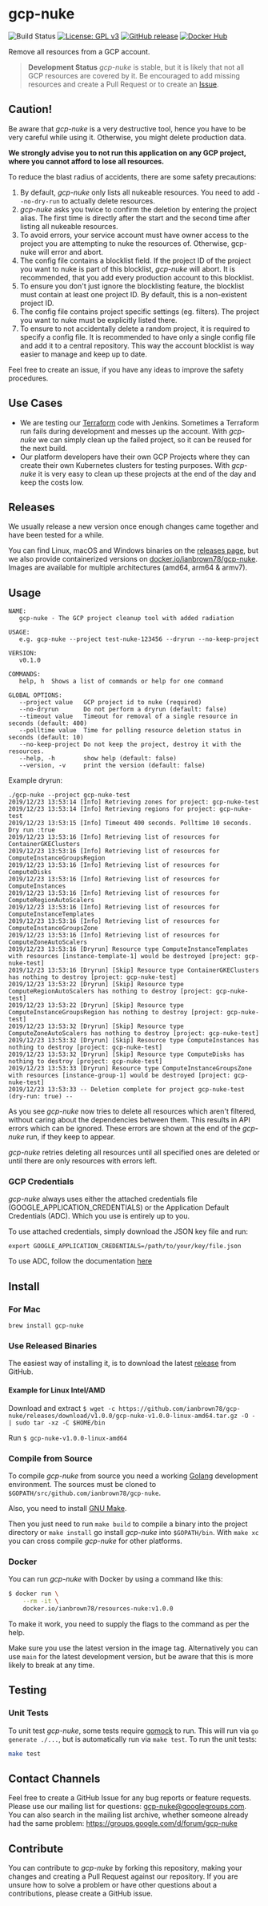 # gcp-nuke

![Build Status](https://github.com/ianbrown78/gcp-nuke/workflows/ci.yaml/badge.svg?branch=master)
[![License: GPL v3](https://img.shields.io/badge/License-GPLv3-blue.svg)](https://github.com/ianbrown78/gcp-nuke/blob/master/LICENSE)
[![GitHub release](https://img.shields.io/github/release/ianbrown78/gcp-nuke.svg)](https://github.com/ianbrown78/gcp-nuke/releases)
[![Docker Hub](https://img.shields.io/docker/pulls/ianbrown78/gcp-nuke)](https://hub.docker.com/repository/docker/ianbrown78/gcp-nuke)

Remove all resources from a GCP account.

> **Development Status** *gcp-nuke* is stable, but it is likely that not all GCP
resources are covered by it. Be encouraged to add missing resources and create
a Pull Request or to create an [Issue](https://github.com/ianbrown78/gcp-nuke/issues/new).

## Caution!

Be aware that *gcp-nuke* is a very destructive tool, hence you have to be very
careful while using it. Otherwise, you might delete production data.

**We strongly advise you to not run this application on any GCP project, where
you cannot afford to lose all resources.**

To reduce the blast radius of accidents, there are some safety precautions:

1. By default, *gcp-nuke* only lists all nukeable resources. You need to add
   `--no-dry-run` to actually delete resources.
2. *gcp-nuke* asks you twice to confirm the deletion by entering the project
   alias. The first time is directly after the start and the second time after
   listing all nukeable resources.
3. To avoid errors, your service account must have owner access to the project
   you are attempting to nuke the resources of. Otherwise, gcp-nuke will error
   and abort.
5. The config file contains a blocklist field. If the project ID of the project
   you want to nuke is part of this blocklist, *gcp-nuke* will abort. It is
   recommended, that you add every production account to this blocklist.
6. To ensure you don't just ignore the blocklisting feature, the blocklist must
   contain at least one project ID. By default, this is a non-existent project ID.
7. The config file contains project specific settings (eg. filters). The
   project you want to nuke must be explicitly listed there.
8. To ensure to not accidentally delete a random project, it is required to
   specify a config file. It is recommended to have only a single config file
   and add it to a central repository. This way the account blocklist is way
   easier to manage and keep up to date.

Feel free to create an issue, if you have any ideas to improve the safety
procedures.


## Use Cases

* We are testing our [Terraform](https://www.terraform.io/) code with Jenkins.
  Sometimes a Terraform run fails during development and messes up the account.
  With *gcp-nuke* we can simply clean up the failed project, so it can be reused
  for the next build.
* Our platform developers have their own GCP Projects where they can create
  their own Kubernetes clusters for testing purposes. With *gcp-nuke* it is
  very easy to clean up these projects at the end of the day and keep the costs
  low.

## Releases

We usually release a new version once enough changes came together and have
been tested for a while.

You can find Linux, macOS and Windows binaries on the
[releases page](https://github.com/ianbrown78/gcp-nuke/releases), but we also
provide containerized versions on [docker.io/ianbrown78/gcp-nuke](https://hub.docker.com/r/ianbrown78/gcp-nuke).  
Images are available for multiple architectures (amd64, arm64 & armv7).


## Usage

```
NAME:
   gcp-nuke - The GCP project cleanup tool with added radiation

USAGE:
   e.g. gcp-nuke --project test-nuke-123456 --dryrun --no-keep-project

VERSION:
   v0.1.0

COMMANDS:
   help, h  Shows a list of commands or help for one command

GLOBAL OPTIONS:
   --project value   GCP project id to nuke (required)
   --no-dryrun       Do not perform a dryrun (default: false)
   --timeout value   Timeout for removal of a single resource in seconds (default: 400)
   --polltime value  Time for polling resource deletion status in seconds (default: 10)
   --no-keep-project Do not keep the project, destroy it with the resources.
   --help, -h        show help (default: false)
   --version, -v     print the version (default: false)
```

Example dryrun:

```buildoutcfg
./gcp-nuke --project gcp-nuke-test
2019/12/23 13:53:14 [Info] Retrieving zones for project: gcp-nuke-test
2019/12/23 13:53:14 [Info] Retrieving regions for project: gcp-nuke-test
2019/12/23 13:53:15 [Info] Timeout 400 seconds. Polltime 10 seconds. Dry run :true
2019/12/23 13:53:16 [Info] Retrieving list of resources for ContainerGKEClusters
2019/12/23 13:53:16 [Info] Retrieving list of resources for ComputeInstanceGroupsRegion
2019/12/23 13:53:16 [Info] Retrieving list of resources for ComputeDisks
2019/12/23 13:53:16 [Info] Retrieving list of resources for ComputeInstances
2019/12/23 13:53:16 [Info] Retrieving list of resources for ComputeRegionAutoScalers
2019/12/23 13:53:16 [Info] Retrieving list of resources for ComputeInstanceTemplates
2019/12/23 13:53:16 [Info] Retrieving list of resources for ComputeInstanceGroupsZone
2019/12/23 13:53:16 [Info] Retrieving list of resources for ComputeZoneAutoScalers
2019/12/23 13:53:16 [Dryrun] Resource type ComputeInstanceTemplates with resources [instance-template-1] would be destroyed [project: gcp-nuke-test]
2019/12/23 13:53:16 [Dryrun] [Skip] Resource type ContainerGKEClusters has nothing to destroy [project: gcp-nuke-test]
2019/12/23 13:53:22 [Dryrun] [Skip] Resource type ComputeRegionAutoScalers has nothing to destroy [project: gcp-nuke-test]
2019/12/23 13:53:22 [Dryrun] [Skip] Resource type ComputeInstanceGroupsRegion has nothing to destroy [project: gcp-nuke-test]
2019/12/23 13:53:32 [Dryrun] [Skip] Resource type ComputeZoneAutoScalers has nothing to destroy [project: gcp-nuke-test]
2019/12/23 13:53:32 [Dryrun] [Skip] Resource type ComputeInstances has nothing to destroy [project: gcp-nuke-test]
2019/12/23 13:53:32 [Dryrun] [Skip] Resource type ComputeDisks has nothing to destroy [project: gcp-nuke-test]
2019/12/23 13:53:33 [Dryrun] Resource type ComputeInstanceGroupsZone with resources [instance-group-1] would be destroyed [project: gcp-nuke-test]
2019/12/23 13:53:33 -- Deletion complete for project gcp-nuke-test (dry-run: true) --
```

As you see *gcp-nuke* now tries to delete all resources which aren't filtered,
without caring about the dependencies between them. This results in API errors
which can be ignored. These errors are shown at the end of the *gcp-nuke* run,
if they keep to appear.

*gcp-nuke* retries deleting all resources until all specified ones are deleted
or until there are only resources with errors left.

### GCP Credentials

*gcp-nuke* always uses either the attached credentials file (GOOGLE_APPLICATION_CREDENTIALS)
or the Application Default Credentials (ADC). Which you use is entirely up to you.

To use attached credentials, simply download the JSON key file and run:
```shell
export GOOGLE_APPLICATION_CREDENTIALS=/path/to/your/key/file.json
```

To use ADC, follow the documentation [here](https://cloud.google.com/docs/authentication/provide-credentials-adc)

## Install

### For Mac
`brew install gcp-nuke`

### Use Released Binaries

The easiest way of installing it, is to download the latest
[release](https://github.com/ianbrown78/gcp-nuke/releases) from GitHub.

#### Example for Linux Intel/AMD

Download and extract
`$ wget -c https://github.com/ianbrown78/gcp-nuke/releases/download/v1.0.0/gcp-nuke-v1.0.0-linux-amd64.tar.gz -O - | sudo tar -xz -C $HOME/bin`

Run
`$ gcp-nuke-v1.0.0-linux-amd64`

### Compile from Source

To compile *gcp-nuke* from source you need a working
[Golang](https://golang.org/doc/install) development environment. The sources
must be cloned to `$GOPATH/src/github.com/ianbrown78/gcp-nuke`.

Also, you need to install [GNU
Make](https://www.gnu.org/software/make/).

Then you just need to run `make build` to compile a binary into the project
directory or `make install` go install *gcp-nuke* into `$GOPATH/bin`. With
`make xc` you can cross compile *gcp-nuke* for other platforms.

### Docker

You can run *gcp-nuke* with Docker by using a command like this:

```bash
$ docker run \
    --rm -it \
    docker.io/ianbrown78/resources-nuke:v1.0.0
```

To make it work, you need to supply the flags to the command as per the help.

Make sure you use the latest version in the image tag. Alternatively you can use
`main` for the latest development version, but be aware that this is more
likely to break at any time.


## Testing

### Unit Tests

To unit test *gcp-nuke*, some tests require [gomock](https://github.com/golang/mock) to run.
This will run via `go generate ./...`, but is automatically run via `make test`.
To run the unit tests:

```bash
make test
```


## Contact Channels

Feel free to create a GitHub Issue for any bug reports or feature requests.
Please use our mailing list for questions: gcp-nuke@googlegroups.com. You can
also search in the mailing list archive, whether someone already had the same
problem: https://groups.google.com/d/forum/gcp-nuke

## Contribute

You can contribute to *gcp-nuke* by forking this repository, making your
changes and creating a Pull Request against our repository. If you are unsure
how to solve a problem or have other questions about a contributions, please
create a GitHub issue.